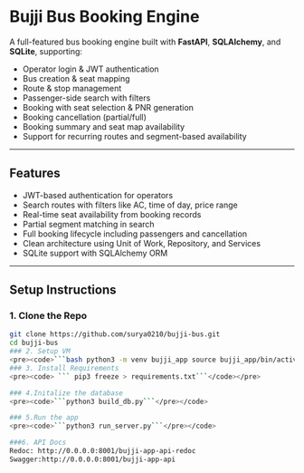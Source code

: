 # Bujji Bus Booking Engine
A full-featured bus booking engine built with **FastAPI**, **SQLAlchemy**, and **SQLite**, supporting:
- Operator login & JWT authentication
- Bus creation & seat mapping
- Route & stop management
- Passenger-side search with filters
- Booking with seat selection & PNR generation
- Booking cancellation (partial/full)
- Booking summary and seat map availability
- Support for recurring routes and segment-based availability
---
## Features
- JWT-based authentication for operators
- Search routes with filters like AC, time of day, price range
- Real-time seat availability from booking records
- Partial segment matching in search
- Full booking lifecycle including passengers and cancellation
- Clean architecture using Unit of Work, Repository, and Services
- SQLite support with SQLAlchemy ORM
---
## Setup Instructions
### 1. Clone the Repo
```bash
git clone https://github.com/surya0210/bujji-bus.git
cd bujji-bus
### 2. Setup VM
<pre><code>```bash python3 -m venv bujji_app source bujji_app/bin/activate # On Windows use `bujji_app\Scripts\activate` ``` </code></pre>
### 3. Install Requirements
<pre><code> ``` pip3 freeze > requirements.txt```</code></pre>

### 4.Initalize the database
<pre><code>```python3 build_db.py```</pre></code>

### 5.Run the app
<pre><code>```python3 run_server.py```</pre></code>

###6. API Docs
Redoc: http://0.0.0.0:8001/bujji-app-api-redoc
Swagger:http://0.0.0.0:8001/bujji-app-api



